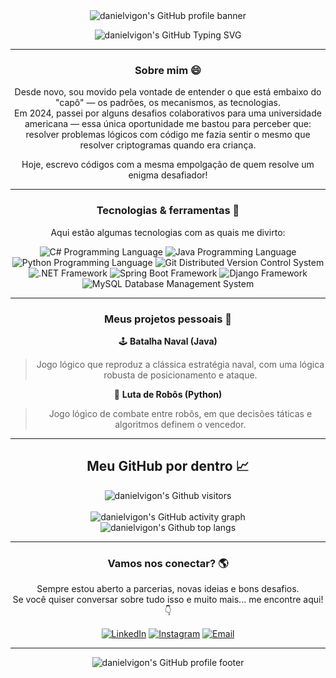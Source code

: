 <div align="center">
  <img src="https://capsule-render.vercel.app/api?type=waving&color=0:0060D0,100:00073D&height=128&section=header" alt="danielvigon's GitHub profile banner"/>
</diiv>

![danielvigon's GitHub Typing SVG](https://readme-typing-svg.herokuapp.com?font=Calibri&size=24&pause=1000&color=FFFFFF&center=true&vCenter=true&width=500&lines=Oi,+bem-vindo+ao+meu+GitHub!;Eu+sou+o+Daniel%2C+um+Desenvolvedor+Back-End;viciado+por+resolver+problemas)

---

<h3 align="center">
  Sobre mim 😄
</h3>

Desde novo, sou movido pela vontade de entender o que está embaixo do "capô" — os padrões, os mecanismos, as tecnologias.    
Em 2024, passei por alguns desafios colaborativos para uma universidade americana — essa única oportunidade me bastou para perceber que:  
resolver problemas lógicos com código me fazia sentir o mesmo que resolver criptogramas quando era criança.

Hoje, escrevo códigos com a mesma empolgação de quem resolve um enigma desafiador!

---

<div>

  <h3 align="center">
    Tecnologias & ferramentas 🔧
  </h3>

  <p>
    Aqui estão algumas tecnologias com as quais me divirto:
  </p>

  <div align="center">
  
  ![C# Programming Language](https://custom-icon-badges.demolab.com/badge/C%23-%23239120.svg?logo=cshrp&logoColor=white)
  ![Java Programming Language](https://img.shields.io/badge/-Java-F80000?style=flat&logo=openjdk&logoColor=white)
  ![Python Programming Language](https://img.shields.io/badge/-Python-306998?style=flat&logo=python&logoColor=white)
  ![Git Distributed Version Control System](https://img.shields.io/badge/-Git-F05032?style=flat&logo=git&logoColor=white)
  ![.NET Framework](https://img.shields.io/badge/.NET-512BD4?logo=dotnet&logoColor=fff)
  ![Spring Boot Framework](https://img.shields.io/badge/Spring%20Boot-6DB33F?logo=springboot&logoColor=fff)
  ![Django Framework](https://img.shields.io/badge/Django-%23092E20.svg?logo=django&logoColor=white)
  ![MySQL Database Management System](https://img.shields.io/badge/MySQL-4479A1?logo=mysql&logoColor=fff)
    
  </div>  
</div>



---

<div>
  <h3 align="center">
    Meus projetos pessoais 🚀
  </h3>
  
  🕹️ **Batalha Naval (Java)**  
  > Jogo lógico que reproduz a clássica estratégia naval, com uma lógica robusta de posicionamento e ataque.
  
  🤖 **Luta de Robôs (Python)**  
  > Jogo lógico de combate entre robôs, em que decisões táticas e algoritmos definem o vencedor.
</div>

---

<div align="center">  
<h2>Meu GitHub por dentro 📈</h2>

  ![danielvigon's Github visitors](https://hitscounter.dev/api/hit?url=https%3A%2F%2Fgithub.com%2Fdanielvigon%2F&label=VISITANTES&icon=github&color=%23cfe2ff&message=&style=for-the-badge&tz=Etc%2FGMT-3)
  <br>
  <br>
  ![danielvigon's GitHub activity graph](https://ssr-contributions-svg.vercel.app/_/danielvigon?chart=3dbar&gap=0.6&scale=2&flatten=2&animation=wave&animation_duration=1&animation_delay=0.05&animation_amplitude=20&animation_frequency=0.5&animation_wave_center=10_0&format=svg&weeks=30&theme=dark)
  <br>
  ![danielvigon's Github top langs](https://github-readme-stats.vercel.app/api/top-langs/?username=danielvigon&layout=compact&theme=dark&locale=pt-br)
  <!--![danielvigon's GitHub stats](https://github-readme-stats.vercel.app/api?username=danielvigon&show_icons=true&theme=dark&locale=pt-br)-->

</div>

---

<div>
  <h3 align="center">Vamos nos conectar? 🌎</h3>

  <p>
    Sempre estou aberto a parcerias, novas ideias e bons desafios.
    <br>
    Se você quiser conversar sobre tudo isso e muito mais... me encontre aqui! 👇
  </p>
  
  <div align="center">
  
  [![LinkedIn](https://img.shields.io/badge/-LinkedIn-0A66C2?style=flat&logo=linkedin&logoColor=white)](https://www.linkedin.com/in/danielvigon)
  [![Instagram](https://img.shields.io/badge/-Instagram-E1306C?style=flat&logo=instagram&logoColor=white)](https://www.instagram.com/danielvigon)
  [![Email](https://img.shields.io/badge/-Email-D44638?style=flat&logo=gmail&logoColor=white)](mailto:danielvg1136@gmail.com)
  
  </div>
</div> 
  
---

<div align="center">
  <img src="https://capsule-render.vercel.app/api?type=waving&color=0:00073D,100:0060D0&height=128&section=footer" alt="danielvigon's GitHub profile footer"/>
</div>
